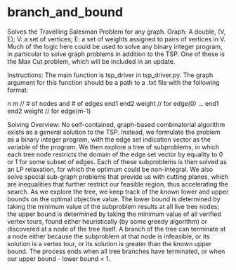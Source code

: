 # branch_and_bound
Solves the Travelling Salesman Problem for any graph.
Graph: A double, (V, E); V: a set of vertices; E: a set of weights assigned to pairs of vertices in V.
Much of the logic here could be used to solve any binary integer program, in particular to solve 
graph problems in addition to the TSP. One of these is the Max Cut problem, which will be included in an update.

Instructions:
The main function is tsp_driver in tsp_driver.py. The graph argument for this function should be a path to a .txt file with the following format:

n m                 // # of nodes and # of edges
end1 end2 weight    // for edge(0)
...
end1 end2 weight    // for edge(m-1)

Solving Overview:
No self-contained, graph-based combinatorial algorithm exists as a general solution to the TSP. Instead, we formulate the problem as a binary integer program, with the edge set indication vector as the variable of the program. We then explore a tree of subproblems, in which each tree node restricts the domain of the edge set vector by equality to 0 or 1 for some subset of edges. Each of these subproblems is then solved as an LP relaxation, for which the optimum could be non-integral. We also solve special sub-graph problems that provide us with cutting planes, which are inequalities that further restrict our feasible region, thus accelerating the search.
As we explore the tree, we keep track of the known lower and upper bounds on the optimal objective value. The lower bound is determined by taking the minimum value of the subproblem results at all live tree nodes; the upper bound is determined by taking the minimum value of all verified vertex tours, found either heuristically (by some greedy algorithm) or discovered at a node of the tree itself.
A branch of the tree can terminate at a node either because the subproblem at that node is infeasible, or its solution is a vertex tour, or its solution is greater than the known upper bound. The process ends when all tree branches have terminated, or when our upper bound - lower bound < 1.




